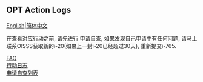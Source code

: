 ## OPT Action Logs
[English](https://ion2014.github.io/OPTActionLogs/index)|[简体中文](https://ion2014.github.io/OPTActionLogs/index_ch)

在查看对应行动之前, 请先进行 [申请自查](https://ion2014.github.io/OPTActionLogs/self_check_ch), 如果发现自己申请中有任何问题, 请马上联系OISSS获取新的i-20(如果上一封i-20已经超过30天), 重新提交i-765.

[FAQ](https://ion2014.github.io/OPTActionLogs/faq_ch)\
[行动日志](https://ion2014.github.io/OPTActionLogs/action_logs_ch)\
[申请自查列表](https://ion2014.github.io/OPTActionLogs/self_check_ch)
